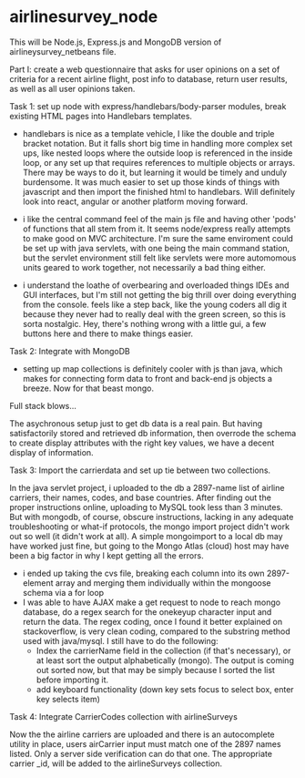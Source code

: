 # airlinesurvey_node

This will be Node.js, Express.js and MongoDB version of airlineysurvey_netbeans file.  

Part I: create a web questionnaire that asks for user opinions on a set of criteria for a recent airline flight, post info to database, return user results, as well as all user opinions taken. 

Task 1: set up node with express/handlebars/body-parser modules, break existing HTML pages into Handlebars templates. 

- handlebars is nice as a template vehicle, I like the double and triple bracket notation. But it falls short big time in handling more complex set ups, like nested loops where the outside loop is referenced in the inside loop, or any set up that requires references to multiple objects or arrays. There may be ways to do it, but learning it would be timely and unduly burdensome. It was much easier to set up those kinds of things with javascript and then import the finished html to handlebars. Will definitely look into react, angular or another platform moving forward.

- i like the central command feel of the main js file and having other 'pods' of functions that all stem from it. It seems node/express really attempts to make good on MVC architecture. I'm sure the same enviroment could be set up with java servlets, with one being the main command station, but the servlet environment still felt like servlets were more automomous units geared to work together, not necessarily a bad thing either.

- i understand the loathe of overbearing and overloaded things IDEs and GUI interfaces, but I'm still not getting the big thrill over doing everything from the console. feels like a step back, like the young coders all dig it because they never had to really deal with the green screen, so this is sorta nostalgic. Hey, there's nothing wrong with a little gui, a few buttons here and there to make things easier. 

Task 2: Integrate with MongoDB

-  setting up map collections is definitely cooler with js than java, which makes for connecting form data to front and back-end js objects a breeze. Now for that beast mongo. 

Full stack blows...

The asychronous setup just to get db data is a real pain. But having satisfactorily stored and retrieved db information, then overrode the schema to create display attributes with the right key values, we have a decent display of information.

Task 3: Import the carrierdata and set up tie between two collections.

In the java servlet project, i uploaded to the db a 2897-name list of airline carriers, their names, codes, and base countries. After finding out the proper instructions online, uploading to MySQL took less than 3 minutes. But with mongodb, of course, obscure instructions, lacking in any adequate troubleshooting or what-if protocols, the mongo import project didn't work out so well (it didn't work at all). A simple mongoimport to a local db may have worked just fine, but going to the Mongo Atlas (cloud) host may have been a big factor in why I kept getting all the errors. 
-   i ended up taking the cvs file, breaking each column into its own 2897-element array and merging them individually within the mongoose schema via a for loop
-   I was able to have AJAX make a get request to node to reach mongo database, do a regex search for the onekeyup character input and return the data. The regex coding, once I found it better explained on stackoverflow, is very clean coding, compared to the substring method used with java/mysql. I still have to do the following:
    -  Index the carrierName field in the collection (if that's necessary), or at least sort the output alphabetically (mongo). The output is coming out sorted now, but that may be simply because I sorted the list before importing it.
    -  add keyboard functionality (down key sets focus to select box, enter key selects item)
    
Task 4: Integrate CarrierCodes collection with airlineSurveys

Now the the airline carriers are uploaded and there is an autocomplete utility in place, users airCarrier input must match one of the 2897 names listed. Only a server side verification can do that one. The appropriate carrier _id, will be added to the airlineSurveys collection.



